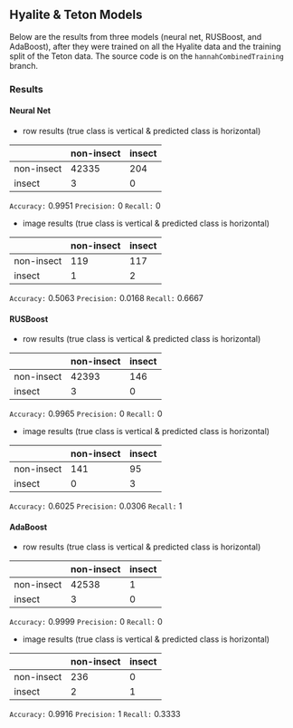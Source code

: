 ## Hyalite & Teton Models

Below are the results from three models (neural net, RUSBoost, and AdaBoost), after they were trained on all the Hyalite data and the training split of the Teton data. The source code is on the `hannahCombinedTraining` branch.

### Results

#### Neural Net

- row results (true class is vertical & predicted class is horizontal)

|               | non-insect    | insect        |
| ------------- | ------------- | ------------- |
| non-insect    | 42335         | 204           |
| insect        | 3             | 0             |

`Accuracy:` 0.9951
`Precision:` 0
`Recall:` 0

- image results (true class is vertical & predicted class is horizontal)

|               | non-insect    | insect        |
| ------------- | ------------- | ------------- |
| non-insect    | 119           | 117           |
| insect        | 1             | 2             |

`Accuracy:` 0.5063
`Precision:` 0.0168
`Recall:` 0.6667

#### RUSBoost


- row results (true class is vertical & predicted class is horizontal)

|               | non-insect    | insect        |
| ------------- | ------------- | ------------- |
| non-insect    | 42393         | 146           |
| insect        | 3             | 0             |

`Accuracy:` 0.9965
`Precision:` 0
`Recall:` 0

- image results (true class is vertical & predicted class is horizontal)

|               | non-insect    | insect        |
| ------------- | ------------- | ------------- |
| non-insect    | 141           | 95            |
| insect        | 0             | 3             |

`Accuracy:` 0.6025
`Precision:` 0.0306
`Recall:` 1

#### AdaBoost


- row results (true class is vertical & predicted class is horizontal)

|               | non-insect    | insect        |
| ------------- | ------------- | ------------- |
| non-insect    | 42538         | 1             |
| insect        | 3             | 0             |

`Accuracy:` 0.9999
`Precision:` 0
`Recall:` 0

- image results (true class is vertical & predicted class is horizontal)

|               | non-insect    | insect        |
| ------------- | ------------- | ------------- |
| non-insect    | 236           | 0             |
| insect        | 2             | 1             |

`Accuracy:` 0.9916
`Precision:` 1
`Recall:` 0.3333
